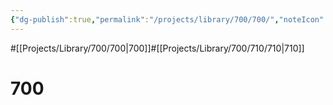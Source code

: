 ```yaml
---
{"dg-publish":true,"permalink":"/projects/library/700/700/","noteIcon":"0","created":"2024-01-31T10:10:26.882+09:00","updated":"2024-02-05T10:53:07.656+09:00"}
---
```


#[[Projects/Library/700/700\|700]]#[[Projects/Library/700/710/710\|710]]

# 700

